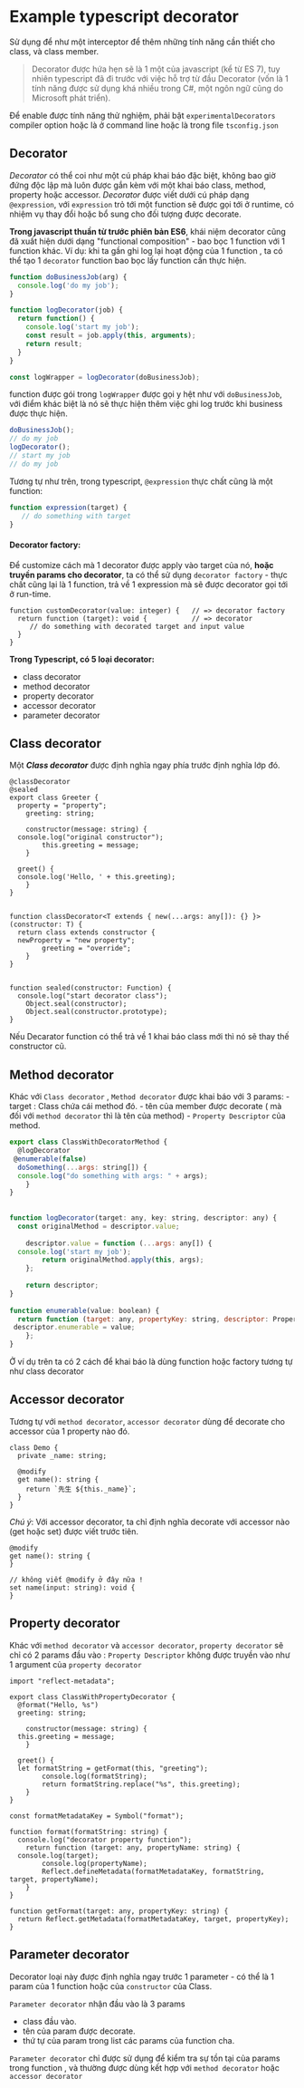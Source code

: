 # Example typescript decorator

Sử dụng để như một interceptor để thêm những tính năng cần thiết cho class, và class member.

> Decorator được hứa hẹn sẽ là 1 một của javascript (kể từ ES 7), tuy
> nhiên typescript đã đi trước với việc hỗ trợ từ đầu Decorator (vốn là
> 1 tính năng được sử dụng khá nhiều trong C#, một ngôn ngữ cũng do
> Microsoft phát triển). 

Để enable được tính năng thử nghiệm, phải bật `experimentalDecorators` compiler option hoặc là ở command line hoặc là trong file `tsconfig.json`

## Decorator

_Decorator_  có thể coi như một cú pháp khai báo đặc biệt, không bao giờ đứng độc lập mà luôn được gắn kèm với một khai báo class, method, property hoặc accessor.  _Decorator_  được viết dưới cú pháp dạng  `@expression`, với  `expression`  trỏ tới một function sẽ được gọi tới ở runtime, có nhiệm vụ thay đổi hoặc bổ sung cho đối tượng được decorate.

**Trong javascript thuần từ trước phiên bản ES6**, khái niệm decorator cũng đã xuất hiện dưới dạng "functional composition" - bao bọc 1 function với 1 function khác. Ví dụ: khi ta gần ghi log lại hoạt động của 1 function , ta có thể tạo 1  `decorator`  function bao bọc lấy function cần thực hiện.

```javascript
function doBusinessJob(arg) {
  console.log('do my job');
}

function logDecorator(job) {
  return function() {
    console.log('start my job');
    const result = job.apply(this, arguments);
    return result;
  }
}

const logWrapper = logDecorator(doBusinessJob);

```

function được gói trong  `logWrapper`  được gọi y hệt như với  `doBusinessJob`, với điểm khác biệt là nó sẽ thực hiện thêm việc ghi log trước khi business được thực hiện.

```javascript
doBusinessJob();
// do my job
logDecorator();
// start my job
// do my job

```

Tương tự như trên, trong typescript,  `@expression`  thực chất cũng là một function:

```javascript
function expression(target) {
   // do something with target 
}
```

#### Decorator factory:

Để customize cách mà 1 decorator được apply vào target của nó, **hoặc truyền params cho decorator**, ta có thể sử dụng  `decorator factory`  - thực chất cũng lại là 1 function, trả về 1 expression mà sẽ được decorator gọi tới ở run-time.

```none
function customDecorator(value: integer) {   // => decorator factory
  return function (target): void {           // => decorator
     // do something with decorated target and input value
  }
}
```

**Trong Typescript, có 5 loại decorator:**

-   class decorator
-   method decorator
-   property decorator
-   accessor decorator
-   parameter decorator


## Class decorator

Một  ***Class decorator***  được định nghĩa ngay phía trước định nghĩa lớp đó.

```none
@classDecorator
@sealed
export class Greeter {  
  property = "property";  
    greeting: string;  
  
    constructor(message: string) {  
  console.log("original constructor");  
        this.greeting = message;  
    }  
  
  greet() {  
  console.log('Hello, ' + this.greeting);  
    }  
}  
  
  
function classDecorator<T extends { new(...args: any[]): {} }>(constructor: T) {  
  return class extends constructor {  
  newProperty = "new property";  
        greeting = "override";  
    }  
}  
  
  
function sealed(constructor: Function) {  
  console.log("start decorator class");  
    Object.seal(constructor);  
    Object.seal(constructor.prototype);  
}
```
Nếu Decarator function có thể trả về 1 khai báo class mới thì nó sẽ thay thế constructor cũ.  

## Method decorator

Khác với  `Class decorator`  ,  `Method decorator`  được khai báo với 3 params:
    -   target : Class chứa cái method đó.
    -   tên của member được decorate ( mà đối với  `method decorator`  thì là tên của method)
    -   `Property Descriptor`  của method.

```javascript
export class ClassWithDecoratorMethod {  
  @logDecorator  
 @enumerable(false)  
  doSomething(...args: string[]) {  
  console.log("do something with args: " + args);  
    }  
}  
  
  
function logDecorator(target: any, key: string, descriptor: any) {  
  const originalMethod = descriptor.value;  
  
    descriptor.value = function (...args: any[]) {  
  console.log('start my job');  
        return originalMethod.apply(this, args);  
    };  
  
    return descriptor;  
}  
  
function enumerable(value: boolean) {  
  return function (target: any, propertyKey: string, descriptor: PropertyDescriptor) {  
 descriptor.enumerable = value;  
    };  
}
```

Ở ví dụ trên ta có 2 cách để khai báo là dùng function hoặc factory tương tự như class decorator

## Accessor decorator

Tương tự với  `method decorator`,  `accessor decorator`  dùng để decorate cho accessor của 1 property nào đó.

```none
class Demo {
  private _name: string;

  @modify
  get name(): string {
    return `先生 ${this._name}`;
  }
}

```

_Chú ý_: Với accessor decorator, ta chỉ định nghĩa decorate với accessor nào (get hoặc set) được viết trước tiên.

```none
@modify
get name(): string {
}

// không viết @modify ở đây nữa !
set name(input: string): void {
}
```

## Property decorator

Khác với  `method decorator`  và  `accessor decorator`,  `property decorator`  sẽ chỉ có 2 params đầu vào :  `Property Descriptor`  không được truyền vào như 1 argument của  `property decorator`

```none
import "reflect-metadata";  
  
export class ClassWithPropertyDecorator {  
  @format("Hello, %s")  
  greeting: string;  
  
    constructor(message: string) {  
  this.greeting = message;  
    }  
  
  greet() {  
  let formatString = getFormat(this, "greeting");  
        console.log(formatString);  
        return formatString.replace("%s", this.greeting);  
    }  
}  
  
const formatMetadataKey = Symbol("format");  
  
function format(formatString: string) {  
  console.log("decorator property function");  
    return function (target: any, propertyName: string) {  
  console.log(target);  
        console.log(propertyName);  
        Reflect.defineMetadata(formatMetadataKey, formatString, target, propertyName);  
    }  
}  
  
function getFormat(target: any, propertyKey: string) {  
  return Reflect.getMetadata(formatMetadataKey, target, propertyKey);  
}
```

## Parameter decorator

Decorator loại này được định nghĩa ngay trước 1 parameter - có thể là 1 param của 1 function hoặc của  `constructor`  của Class.

`Parameter decorator`  nhận đầu vào là 3 params

-   class đầu vào.
-   tên của param được decorate.
-   thứ tự của param trong list các params của function cha.

`Parameter decorator`  chỉ được sử dụng để kiểm tra sự tồn tại của params trong function , và thường được dùng kết hợp với  `method decorator`  hoặc  `accessor decorator`
